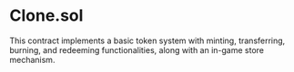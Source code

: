 # Clone.sol
This contract implements a basic token system with minting, transferring, burning, and redeeming functionalities, along with an in-game store mechanism.
